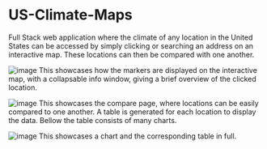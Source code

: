 # US-Climate-Maps
Full Stack web application where the climate of any location in the United States can be accessed by simply clicking or searching an address on an interactive map. These locations can then be compared with one another.

![image](https://github.com/Hsstone1/US-Climate-Maps/assets/67842011/31142848-2074-4477-b8e0-606e252b9c94)
This showcases how the markers are displayed on the interactive map, with a collapsable info window, giving a brief overview of the clicked location. 
 
 
![image](https://github.com/Hsstone1/US-Climate-Maps/assets/67842011/ef888e22-bb03-4730-8b7a-0fd2e6e9c73f)
This showcases the compare page, where locations can be easily compared to one another. A table is generated for each location to display the data. Bellow the table consists of many charts. 
 
 
![image](https://github.com/Hsstone1/US-Climate-Maps/assets/67842011/1f4aed52-6085-41a2-b05a-6ff38f5a3798)
This showcases a chart and the corresponding table in full. 
